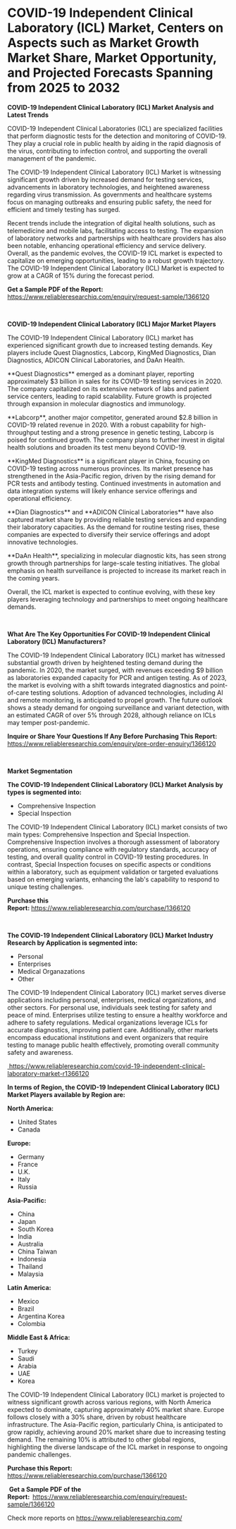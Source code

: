 <p><h1>COVID-19 Independent Clinical Laboratory (ICL) Market, Centers on Aspects such as Market Growth Market Share, Market Opportunity, and Projected Forecasts Spanning from 2025 to 2032</h1></p><p><strong>COVID-19 Independent Clinical Laboratory (ICL) Market Analysis and Latest Trends</strong></p>
<p><p>COVID-19 Independent Clinical Laboratories (ICL) are specialized facilities that perform diagnostic tests for the detection and monitoring of COVID-19. They play a crucial role in public health by aiding in the rapid diagnosis of the virus, contributing to infection control, and supporting the overall management of the pandemic.</p><p>The COVID-19 Independent Clinical Laboratory (ICL) Market is witnessing significant growth driven by increased demand for testing services, advancements in laboratory technologies, and heightened awareness regarding virus transmission. As governments and healthcare systems focus on managing outbreaks and ensuring public safety, the need for efficient and timely testing has surged.</p><p>Recent trends include the integration of digital health solutions, such as telemedicine and mobile labs, facilitating access to testing. The expansion of laboratory networks and partnerships with healthcare providers has also been notable, enhancing operational efficiency and service delivery. Overall, as the pandemic evolves, the COVID-19 ICL market is expected to capitalize on emerging opportunities, leading to a robust growth trajectory. The COVID-19 Independent Clinical Laboratory (ICL) Market is expected to grow at a CAGR of 15% during the forecast period.</p></p>
<p><strong>Get a Sample PDF of the Report:&nbsp;</strong> <a href="https://www.reliableresearchiq.com/enquiry/request-sample/1366120?utm_campaign=2534&utm_medium=2&utm_source=Github&utm_content=ia&utm_term=03032025&utm_id=covid-19-independent-clinical-laboratory-icl">https://www.reliableresearchiq.com/enquiry/request-sample/1366120</a></p>
<p>&nbsp;</p>
<p><strong>COVID-19 Independent Clinical Laboratory (ICL) Major Market Players</strong></p>
<p><p>The COVID-19 Independent Clinical Laboratory (ICL) market has experienced significant growth due to increased testing demands. Key players include Quest Diagnostics, Labcorp, KingMed Diagnostics, Dian Diagnostics, ADICON Clinical Laboratories, and DaAn Health.</p><p>**Quest Diagnostics** emerged as a dominant player, reporting approximately $3 billion in sales for its COVID-19 testing services in 2020. The company capitalized on its extensive network of labs and patient service centers, leading to rapid scalability. Future growth is projected through expansion in molecular diagnostics and immunology.</p><p>**Labcorp**, another major competitor, generated around $2.8 billion in COVID-19 related revenue in 2020. With a robust capability for high-throughput testing and a strong presence in genetic testing, Labcorp is poised for continued growth. The company plans to further invest in digital health solutions and broaden its test menu beyond COVID-19.</p><p>**KingMed Diagnostics** is a significant player in China, focusing on COVID-19 testing across numerous provinces. Its market presence has strengthened in the Asia-Pacific region, driven by the rising demand for PCR tests and antibody testing. Continued investments in automation and data integration systems will likely enhance service offerings and operational efficiency.</p><p>**Dian Diagnostics** and **ADICON Clinical Laboratories** have also captured market share by providing reliable testing services and expanding their laboratory capacities. As the demand for routine testing rises, these companies are expected to diversify their service offerings and adopt innovative technologies.</p><p>**DaAn Health**, specializing in molecular diagnostic kits, has seen strong growth through partnerships for large-scale testing initiatives. The global emphasis on health surveillance is projected to increase its market reach in the coming years.</p><p>Overall, the ICL market is expected to continue evolving, with these key players leveraging technology and partnerships to meet ongoing healthcare demands.</p></p>
<p>&nbsp;</p>
<p><strong>What Are The Key Opportunities For COVID-19 Independent Clinical Laboratory (ICL) Manufacturers?</strong></p>
<p><p>The COVID-19 Independent Clinical Laboratory (ICL) market has witnessed substantial growth driven by heightened testing demand during the pandemic. In 2020, the market surged, with revenues exceeding $9 billion as laboratories expanded capacity for PCR and antigen testing. As of 2023, the market is evolving with a shift towards integrated diagnostics and point-of-care testing solutions. Adoption of advanced technologies, including AI and remote monitoring, is anticipated to propel growth. The future outlook shows a steady demand for ongoing surveillance and variant detection, with an estimated CAGR of over 5% through 2028, although reliance on ICLs may temper post-pandemic.</p></p>
<p><strong>Inquire or Share Your Questions If Any Before Purchasing This Report:</strong> <a href="https://www.reliableresearchiq.com/enquiry/pre-order-enquiry/1366120?utm_campaign=2534&utm_medium=2&utm_source=Github&utm_content=ia&utm_term=03032025&utm_id=covid-19-independent-clinical-laboratory-icl">https://www.reliableresearchiq.com/enquiry/pre-order-enquiry/1366120</a></p>
<p>&nbsp;</p>
<p><strong>Market Segmentation</strong></p>
<p><strong>The COVID-19 Independent Clinical Laboratory (ICL) Market Analysis by types is segmented into:</strong></p>
<p><ul><li>Comprehensive Inspection</li><li>Special Inspection</li></ul></p>
<p><p>The COVID-19 Independent Clinical Laboratory (ICL) market consists of two main types: Comprehensive Inspection and Special Inspection. Comprehensive Inspection involves a thorough assessment of laboratory operations, ensuring compliance with regulatory standards, accuracy of testing, and overall quality control in COVID-19 testing procedures. In contrast, Special Inspection focuses on specific aspects or conditions within a laboratory, such as equipment validation or targeted evaluations based on emerging variants, enhancing the lab's capability to respond to unique testing challenges.</p></p>
<p><strong>Purchase this Report:&nbsp;</strong><a href="https://www.reliableresearchiq.com/purchase/1366120?utm_campaign=2534&utm_medium=2&utm_source=Github&utm_content=ia&utm_term=03032025&utm_id=covid-19-independent-clinical-laboratory-icl">https://www.reliableresearchiq.com/purchase/1366120</a></p>
<p>&nbsp;</p>
<p><strong>The COVID-19 Independent Clinical Laboratory (ICL) Market Industry Research by Application is segmented into:</strong></p>
<p><ul><li>Personal</li><li>Enterprises</li><li>Medical Organazations</li><li>Other</li></ul></p>
<p><p>The COVID-19 Independent Clinical Laboratory (ICL) market serves diverse applications including personal, enterprises, medical organizations, and other sectors. For personal use, individuals seek testing for safety and peace of mind. Enterprises utilize testing to ensure a healthy workforce and adhere to safety regulations. Medical organizations leverage ICLs for accurate diagnostics, improving patient care. Additionally, other markets encompass educational institutions and event organizers that require testing to manage public health effectively, promoting overall community safety and awareness.</p></p>
<p><a href="https://www.reliableresearchiq.com/covid-19-independent-clinical-laboratory-market-r1366120?utm_campaign=2534&utm_medium=2&utm_source=Github&utm_content=ia&utm_term=03032025&utm_id=covid-19-independent-clinical-laboratory-icl">&nbsp;https://www.reliableresearchiq.com/covid-19-independent-clinical-laboratory-market-r1366120</a></p>
<p><strong>In terms of Region, the COVID-19 Independent Clinical Laboratory (ICL) Market Players available by Region are:</strong></p>
<p>
    <p> <strong> North America: </strong>
        <ul>
            <li>United States</li>
            <li>Canada</li>
        </ul>
        </p> 
    <p> <strong> Europe: </strong>
        <ul>
            <li>Germany</li>
            <li>France</li>
            <li>U.K.</li>
            <li>Italy</li>
            <li>Russia</li>
        </ul>
        </p> 
    <p> <strong> Asia-Pacific: </strong>
        <ul>
            <li>China</li>
            <li>Japan</li>
            <li>South Korea</li>
            <li>India</li>
            <li>Australia</li>
            <li>China Taiwan</li>
            <li>Indonesia</li>
            <li>Thailand</li>
            <li>Malaysia</li>
        </ul>
        </p> 
    <p> <strong> Latin America: </strong>
        <ul>
            <li>Mexico</li>
            <li>Brazil</li>
            <li>Argentina Korea</li>
            <li>Colombia</li>
        </ul>
        </p> 
    <p> <strong> Middle East & Africa: </strong>
        <ul>
            <li>Turkey</li>
            <li>Saudi</li>
            <li>Arabia</li>
            <li>UAE</li>
            <li>Korea</li>
        </ul>
    </p>
    </p>
<p><p>The COVID-19 Independent Clinical Laboratory (ICL) market is projected to witness significant growth across various regions, with North America expected to dominate, capturing approximately 40% market share. Europe follows closely with a 30% share, driven by robust healthcare infrastructure. The Asia-Pacific region, particularly China, is anticipated to grow rapidly, achieving around 20% market share due to increasing testing demand. The remaining 10% is attributed to other global regions, highlighting the diverse landscape of the ICL market in response to ongoing pandemic challenges.</p></p>
<p><strong>Purchase this Report: </strong><a href="https://www.reliableresearchiq.com/purchase/1366120?utm_campaign=2534&utm_medium=2&utm_source=Github&utm_content=ia&utm_term=03032025&utm_id=covid-19-independent-clinical-laboratory-icl">https://www.reliableresearchiq.com/purchase/1366120</a></p>
<p>&nbsp;<strong>Get a Sample PDF of the Report:&nbsp;&nbsp;</strong><a href="https://www.reliableresearchiq.com/enquiry/request-sample/1366120?utm_campaign=2534&utm_medium=2&utm_source=Github&utm_content=ia&utm_term=03032025&utm_id=covid-19-independent-clinical-laboratory-icl">https://www.reliableresearchiq.com/enquiry/request-sample/1366120</a></p>
<p><strong></strong></p>
<p>Check more reports on <a href="https://www.reliableresearchiq.com/?utm_campaign=2534&utm_medium=2&utm_source=Github&utm_content=ia&utm_term=03032025&utm_id=covid-19-independent-clinical-laboratory-icl">https://www.reliableresearchiq.com/</a></p>